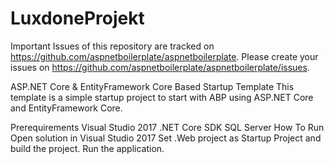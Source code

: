 # LuxdoneProjekt
Important
Issues of this repository are tracked on https://github.com/aspnetboilerplate/aspnetboilerplate. Please create your issues on https://github.com/aspnetboilerplate/aspnetboilerplate/issues.

ASP.NET Core & EntityFramework Core Based Startup Template
This template is a simple startup project to start with ABP using ASP.NET Core and EntityFramework Core.

Prerequirements
Visual Studio 2017
.NET Core SDK
SQL Server
How To Run
Open solution in Visual Studio 2017
Set .Web project as Startup Project and build the project.
Run the application.
